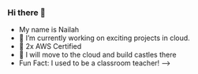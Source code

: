 ### Hi there 👋
- My name is Nailah
- 🔭 I’m currently working on exciting projects in cloud. 
- 🥇 2x AWS Certified
- 🌱 I will move to the cloud and build castles there
- Fun Fact: I used to be a classroom teacher!
-->
